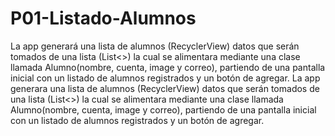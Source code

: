 # P01-Listado-Alumnos

La app generará una lista de alumnos (RecyclerView) datos que serán tomados de una lista (List<>) la cual se alimentara mediante una clase llamada Alumno(nombre, cuenta, image  y correo), 
partiendo de una pantalla inicial con un listado de alumnos registrados y un botón de agregar. 
La app generara una lista de alumnos (RecyclerView) datos que serán tomados de una lista (List<>) la cual se alimentara mediante una clase llamada Alumno(nombre, cuenta, image  y correo), 
partiendo de una pantalla inicial con un listado de alumnos registrados y un botón de agregar.
